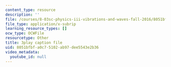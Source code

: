 ```yaml
---
content_type: resource
description: ''
file: /courses/8-03sc-physics-iii-vibrations-and-waves-fall-2016/8051bfbfa0c75102ab97dee5543e2b36_SnNmbVH5DAM.vtt
file_type: application/x-subrip
learning_resource_types: []
ocw_type: OCWFile
resourcetype: Other
title: 3play caption file
uid: 8051bfbf-a0c7-5102-ab97-dee5543e2b36
video_metadata:
  youtube_id: null
---
```

